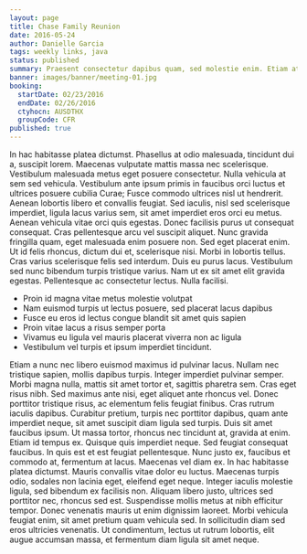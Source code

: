 ```yaml
---
layout: page
title: Chase Family Reunion
date: 2016-05-24
author: Danielle Garcia
tags: weekly links, java
status: published
summary: Praesent consectetur dapibus quam, sed molestie enim. Etiam at finibus.
banner: images/banner/meeting-01.jpg
booking:
  startDate: 02/23/2016
  endDate: 02/26/2016
  ctyhocn: AUSDTHX
  groupCode: CFR
published: true
---
```

In hac habitasse platea dictumst. Phasellus at odio malesuada, tincidunt dui a, suscipit lorem. Maecenas vulputate mattis massa nec scelerisque. Vestibulum malesuada metus eget posuere consectetur. Nulla vehicula at sem sed vehicula. Vestibulum ante ipsum primis in faucibus orci luctus et ultrices posuere cubilia Curae; Fusce commodo ultrices nisl ut hendrerit. Aenean lobortis libero et convallis feugiat. Sed iaculis, nisl sed scelerisque imperdiet, ligula lacus varius sem, sit amet imperdiet eros orci eu metus. Aenean vehicula vitae orci quis egestas. Donec facilisis purus ut consequat consequat.
Cras pellentesque arcu vel suscipit aliquet. Nunc gravida fringilla quam, eget malesuada enim posuere non. Sed eget placerat enim. Ut id felis rhoncus, dictum dui et, scelerisque nisi. Morbi in lobortis tellus. Cras varius scelerisque felis sed interdum. Duis eu purus lacus. Vestibulum sed nunc bibendum turpis tristique varius. Nam ut ex sit amet elit gravida egestas. Pellentesque ac consectetur lectus. Nulla facilisi.

* Proin id magna vitae metus molestie volutpat
* Nam euismod turpis ut lectus posuere, sed placerat lacus dapibus
* Fusce eu eros id lectus congue blandit sit amet quis sapien
* Proin vitae lacus a risus semper porta
* Vivamus eu ligula vel mauris placerat viverra non ac ligula
* Vestibulum vel turpis et ipsum imperdiet tincidunt.

Etiam a nunc nec libero euismod maximus id pulvinar lacus. Nullam nec tristique sapien, mollis dapibus turpis. Integer imperdiet pulvinar semper. Morbi magna nulla, mattis sit amet tortor et, sagittis pharetra sem. Cras eget risus nibh. Sed maximus ante nisi, eget aliquet ante rhoncus vel. Donec porttitor tristique risus, ac elementum felis feugiat finibus. Cras rutrum iaculis dapibus. Curabitur pretium, turpis nec porttitor dapibus, quam ante imperdiet neque, sit amet suscipit diam ligula sed turpis. Duis sit amet faucibus ipsum. Ut massa tortor, rhoncus nec tincidunt at, gravida at enim. Etiam id tempus ex. Quisque quis imperdiet neque.
Sed feugiat consequat faucibus. In quis est et est feugiat pellentesque. Nunc justo ex, faucibus et commodo at, fermentum at lacus. Maecenas vel diam ex. In hac habitasse platea dictumst. Mauris convallis vitae dolor eu luctus. Maecenas turpis odio, sodales non lacinia eget, eleifend eget neque. Integer iaculis molestie ligula, sed bibendum ex facilisis non. Aliquam libero justo, ultrices sed porttitor nec, rhoncus sed est. Suspendisse mollis metus at nibh efficitur tempor. Donec venenatis mauris ut enim dignissim laoreet. Morbi vehicula feugiat enim, sit amet pretium quam vehicula sed. In sollicitudin diam sed eros ultricies venenatis. Ut condimentum, lectus ut rutrum lobortis, elit augue accumsan massa, et fermentum diam ligula sit amet neque.
